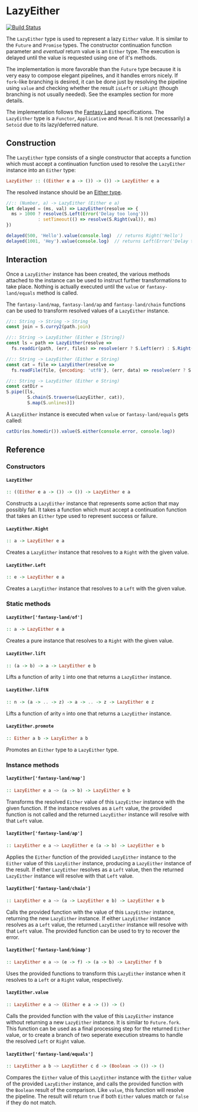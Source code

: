 # LazyEither

[![Build Status](https://travis-ci.org/Risto-Stevcev/lazy-either.svg)](https://travis-ci.org/Risto-Stevcev/lazy-either)

The `LazyEither` type is used to represent a lazy `Either` value. It is similar to the `Future` and `Promise` types. The constructor continuation function parameter and *eventual* return value is an `Either` type. The execution is delayed until the value is requested using one of it's methods.

The implementation is more favorable than the `Future` type because it is very easy to compose elegant pipelines, and it handles errors nicely. If `fork`-like branching is desired, it can be done just by resolving the pipeline using `value` and checking whether the result `isLeft` or `isRight` (though branching is not usually needed). See the examples section for more details.

The implementation follows the [Fantasy Land](https://github.com/fantasyland/fantasy-land) specifications. The `LazyEither` type is a `Functor`, `Applicative` and `Monad`. It is not (necessarily) a `Setoid` due to its lazy/deferred nature.


## Construction

The `LazyEither` type consists of a single constructor that accepts a function which must accept a continuation function used to resolve the `LazyEither` instance into an `Either` type:

```hs
LazyEither :: ((Either e a -> ()) -> ()) -> LazyEither e a
```

The resolved instance should be an [Either type](https://github.com/ramda/ramda-fantasy/blob/master/docs/Either.md).


```js
//:: (Number, a) -> LazyEither (Either e a)
let delayed = (ms, val) => LazyEither(resolve => {
  ms > 1000 ? resolve(S.Left(Error('Delay too long')))
            : setTimeout(() => resolve(S.Right(val)), ms)
})
```

```js
delayed(500, 'Hello').value(console.log)  // returns Right('Hello')
delayed(1001, 'Hey').value(console.log)  // returns Left(Error('Delay too long'))
```


## Interaction

Once a `LazyEither` instance has been created, the various methods attached to the instance can be used to instruct further transformations to take place. Nothing is actually executed until the `value` or `fantasy-land/equals` method is called.

The `fantasy-land/map`, `fantasy-land/ap` and `fantasy-land/chain` functions can be used to transform resolved values of a `LazyEither` instance.

```js
//:: String -> String -> String
const join = S.curry2(path.join)

//:: String -> LazyEither (Either e [String])
const ls = path => LazyEither(resolve =>
  fs.readdir(path, (err, files) => resolve(err ? S.Left(err) : S.Right(S.map(join(path), files)))))

//:: String -> LazyEither (Either e String)
const cat = file => LazyEither(resolve =>
  fs.readFile(file, {encoding: 'utf8'}, (err, data) => resolve(err ? S.Left(err) : S.Right(data))))

//:: String -> LazyEither (Either e String)
const catDir =
S.pipe([ls,
        S.chain(S.traverse(LazyEither, cat)),
        S.map(S.unlines)])
```

A `LazyEither` instance is executed when `value` or `fantasy-land/equals` gets called:

```js
catDir(os.homedir()).value(S.either(console.error, console.log))
```


## Reference

### Constructors

#### `LazyEither`

```hs
:: ((Either e a -> ()) -> ()) -> LazyEither e a
```

Constructs a `LazyEither` instance that represents some action that may possibly fail. It takes a function which must accept a continuation function that takes an `Either` type used to represent success or failure.

#### `LazyEither.Right`

```hs
:: a -> LazyEither e a
```

Creates a `LazyEither` instance that resolves to a `Right` with the given value.

#### `LazyEither.Left`

```hs
:: e -> LazyEither e a
```

Creates a `LazyEither` instance that resolves to a `Left` with the given value.


### Static methods

#### `LazyEither['fantasy-land/of']`

```hs
:: a -> LazyEither e a
```

Creates a pure instance that resolves to a `Right` with the given value.

#### `LazyEither.lift`

```hs
:: (a -> b) -> a -> LazyEither e b
```

Lifts a function of arity `1` into one that returns a `LazyEither` instance.

#### `LazyEither.liftN`

```hs
:: n -> (a -> .. -> z) -> a -> .. -> z -> LazyEither e z
```

Lifts a function of arity `n` into one that returns a `LazyEither` instance.

#### `LazyEither.promote`

```hs
:: Either a b -> LazyEither a b
```

Promotes an `Either` type to a `LazyEither` type.


### Instance methods

#### `lazyEither['fantasy-land/map']`

```hs
:: LazyEither e a ~> (a -> b) -> LazyEither e b
```

Transforms the resolved `Either` value of this `LazyEither` instance with the given function. If the instance resolves as a `Left` value, the provided function is not called and the returned `LazyEither` instance will resolve with that `Left` value.

#### `lazyEither['fantasy-land/ap']`

```hs
:: LazyEither e a ~> LazyEither e (a -> b) -> LazyEither e b
```

Applies the `Either` function of the provided `LazyEither` instance to the `Either` value of this `LazyEither` instance, producing a `LazyEither` instance of the result. If either `LazyEither` resolves as a `Left` value, then the returned `LazyEither` instance will resolve with that `Left` value.

#### `lazyEither['fantasy-land/chain']`

```hs
:: LazyEither e a ~> (a -> LazyEither e b) -> LazyEither e b
```

Calls the provided function with the value of this `LazyEither` instance, returning the new `LazyEither` instance. If either `LazyEither` instance resolves as a `Left` value, the returned `LazyEither` instance will resolve with that `Left` value. The provided function can be used to try to recover the error.

#### `lazyEither['fantasy-land/bimap']`

```hs
:: LazyEither e a ~> (e -> f) -> (a -> b) -> LazyEither f b
```

Uses the provided functions to transform this `LazyEither` instance when it resolves to a `Left` or a `Right` value, respectively.

#### `lazyEither.value`

```hs
:: LazyEither e a ~> (Either e a -> ()) -> ()
```

Calls the provided function with the value of this `LazyEither` instance without returning a new `LazyEither` instance. It is similar to `Future.fork`. This function can be used as a final processing step for the returned `Either` value, or to create a branch of two seperate execution streams to handle the resolved `Left` or `Right` value.

#### `lazyEither['fantasy-land/equals']`

```hs
:: LazyEither a b ~> LazyEither c d -> (Boolean -> ()) -> ()
```

Compares the `Either` value of this `LazyEither` instance with the `Either` value of the provided `LazyEither` instance, and calls the provided function with the `Boolean` result of the comparison. Like `value`, this function will resolve the pipeline. The result will return `true` if both `Either` values match or `false` if they do not match.
